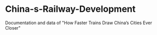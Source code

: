 # China-s-Railway-Development
Documentation and data of "How Faster Trains Draw China’s Cities Ever Closer"
